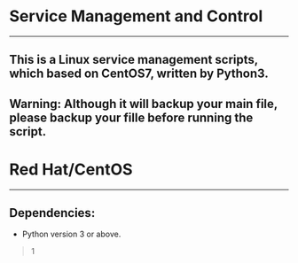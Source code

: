# Service Management and Control
***
## This is a Linux service management scripts, which based on CentOS7, written by Python3. 
## Warning: Although it will backup your main file, please backup your fille before running the script.

# Red Hat/CentOS
***
## Dependencies:
+ Python version 3 or above.

>1
>
